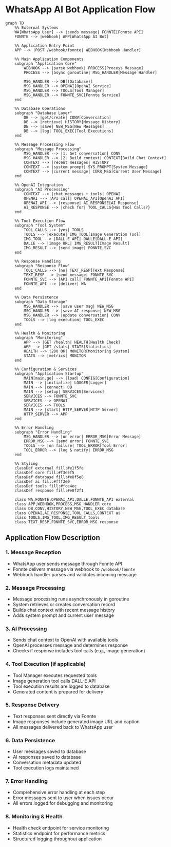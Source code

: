 # WhatsApp AI Bot Application Flow

```mermaid
graph TD
    %% External Systems
    WA[WhatsApp User] --> |sends message| FONNTE[Fonnte API]
    FONNTE --> |webhook| APP[WhatsApp AI Bot]
    
    %% Application Entry Point
    APP --> |POST /webhook/fonnte| WEBHOOK[Webhook Handler]
    
    %% Main Application Components
    subgraph "Application Core"
        WEBHOOK --> |parse webhook| PROCESS[Process Message]
        PROCESS --> |async goroutine| MSG_HANDLER[Message Handler]
        
        MSG_HANDLER --> DB[(Database)]
        MSG_HANDLER --> OPENAI[OpenAI Service]
        MSG_HANDLER --> TOOLS[Tool Manager]
        MSG_HANDLER --> FONNTE_SVC[Fonnte Service]
    end
    
    %% Database Operations
    subgraph "Database Layer"
        DB --> |get/create| CONV[Conversation]
        DB --> |retrieve| HISTORY[Message History]
        DB --> |save| NEW_MSG[New Messages]
        DB --> |log| TOOL_EXEC[Tool Executions]
    end
    
    %% Message Processing Flow
    subgraph "Message Processing"
        MSG_HANDLER --> |1. Get conversation| CONV
        MSG_HANDLER --> |2. Build context| CONTEXT[Build Chat Context]
        CONTEXT --> |recent messages| HISTORY
        CONTEXT --> |system prompt| SYS_PROMPT[System Message]
        CONTEXT --> |current message| CURR_MSG[Current User Message]
    end
    
    %% OpenAI Integration
    subgraph "AI Processing"
        CONTEXT --> |chat messages + tools| OPENAI
        OPENAI --> |API call| OPENAI_API[OpenAI API]
        OPENAI_API --> |response| AI_RESPONSE[AI Response]
        AI_RESPONSE --> |check for| TOOL_CALLS{Has Tool Calls?}
    end
    
    %% Tool Execution Flow
    subgraph "Tool System"
        TOOL_CALLS --> |yes| TOOLS
        TOOLS --> |execute| IMG_TOOL[Image Generation Tool]
        IMG_TOOL --> |DALL-E API| DALLE[DALL-E API]
        DALLE --> |image URL| IMG_RESULT[Image Result]
        IMG_RESULT --> |send image| FONNTE_SVC
    end
    
    %% Response Handling
    subgraph "Response Flow"
        TOOL_CALLS --> |no| TEXT_RESP[Text Response]
        TEXT_RESP --> |send message| FONNTE_SVC
        FONNTE_SVC --> |API call| FONNTE_API[Fonnte API]
        FONNTE_API --> |deliver| WA
    end
    
    %% Data Persistence
    subgraph "Data Storage"
        MSG_HANDLER --> |save user msg| NEW_MSG
        MSG_HANDLER --> |save AI response| NEW_MSG
        MSG_HANDLER --> |update conversation| CONV
        TOOLS --> |log execution| TOOL_EXEC
    end
    
    %% Health & Monitoring
    subgraph "Monitoring"
        APP --> |GET /health| HEALTH[Health Check]
        APP --> |GET /stats| STATS[Statistics]
        HEALTH --> |200 OK| MONITOR[Monitoring System]
        STATS --> |metrics| MONITOR
    end
    
    %% Configuration & Services
    subgraph "Application Startup"
        MAIN[main.go] --> |load| CONFIG[Configuration]
        MAIN --> |initialize| LOGGER[Logger]
        MAIN --> |connect| DB
        MAIN --> |setup| SERVICES[Services]
        SERVICES --> FONNTE_SVC
        SERVICES --> OPENAI
        SERVICES --> TOOLS
        MAIN --> |start| HTTP_SERVER[HTTP Server]
        HTTP_SERVER --> APP
    end
    
    %% Error Handling
    subgraph "Error Handling"
        MSG_HANDLER --> |on error| ERROR_MSG[Error Message]
        ERROR_MSG --> |send error| FONNTE_SVC
        TOOLS --> |on failure| TOOL_ERROR[Tool Error]
        TOOL_ERROR --> |log & notify| ERROR_MSG
    end
    
    %% Styling
    classDef external fill:#e1f5fe
    classDef core fill:#f3e5f5
    classDef database fill:#e8f5e8
    classDef ai fill:#fff3e0
    classDef tools fill:#fce4ec
    classDef response fill:#e0f2f1
    
    class WA,FONNTE,OPENAI_API,DALLE,FONNTE_API external
    class APP,WEBHOOK,PROCESS,MSG_HANDLER core
    class DB,CONV,HISTORY,NEW_MSG,TOOL_EXEC database
    class OPENAI,AI_RESPONSE,TOOL_CALLS,CONTEXT ai
    class TOOLS,IMG_TOOL,IMG_RESULT tools
    class TEXT_RESP,FONNTE_SVC,ERROR_MSG response
```

## Application Flow Description

### 1. **Message Reception**
- WhatsApp user sends message through Fonnte API
- Fonnte delivers message via webhook to `/webhook/fonnte`
- Webhook handler parses and validates incoming message

### 2. **Message Processing**
- Message processing runs asynchronously in goroutine
- System retrieves or creates conversation record
- Builds chat context with recent message history
- Adds system prompt and current user message

### 3. **AI Processing**
- Sends chat context to OpenAI with available tools
- OpenAI processes message and determines response
- Checks if response includes tool calls (e.g., image generation)

### 4. **Tool Execution** (if applicable)
- Tool Manager executes requested tools
- Image generation tool calls DALL-E API
- Tool execution results are logged to database
- Generated content is prepared for delivery

### 5. **Response Delivery**
- Text responses sent directly via Fonnte
- Image responses include generated image URL and caption
- All messages delivered back to WhatsApp user

### 6. **Data Persistence**
- User messages saved to database
- AI responses saved to database
- Conversation metadata updated
- Tool execution logs maintained

### 7. **Error Handling**
- Comprehensive error handling at each step
- Error messages sent to user when issues occur
- All errors logged for debugging and monitoring

### 8. **Monitoring & Health**
- Health check endpoint for service monitoring
- Statistics endpoint for performance metrics
- Structured logging throughout application